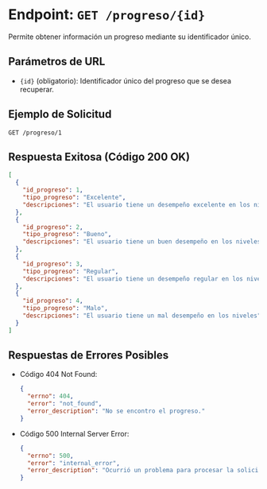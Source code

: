 # Endpoint: `GET /progreso/{id}`

Permite obtener información un progreso mediante su identificador único.

## Parámetros de URL
- `{id}` (obligatorio): Identificador único del progreso que se desea recuperar.

## Ejemplo de Solicitud
```http
GET /progreso/1
```

## Respuesta Exitosa (Código 200 OK)
```json
[
  {
    "id_progreso": 1,
    "tipo_progreso": "Excelente",
    "descripciones": "El usuario tiene un desempeño excelente en los niveles"
  },
  {
    "id_progreso": 2,
    "tipo_progreso": "Bueno",
    "descripciones": "El usuario tiene un buen desempeño en los niveles"
  },
  {
    "id_progreso": 3,
    "tipo_progreso": "Regular",
    "descripciones": "El usuario tiene un desempeño regular en los niveles"
  },
  {
    "id_progreso": 4,
    "tipo_progreso": "Malo",
    "descripciones": "El usuario tiene un mal desempeño en los niveles"
  }
]
```

## Respuestas de Errores Posibles
- Código 404 Not Found:

  ```json
  {
    "errno": 404,
    "error": "not_found",
    "error_description": "No se encontro el progreso."
  }
  ```

- Código 500 Internal Server Error:
  ```json
  {
    "errno": 500,
    "error": "internal_error",
    "error_description": "Ocurrió un problema para procesar la solicitud"
  }
  ``` 
